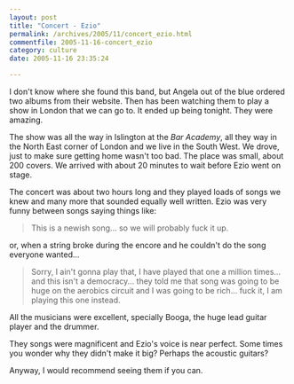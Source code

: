 ```yaml
---
layout: post
title: "Concert - Ezio"
permalink: /archives/2005/11/concert_ezio.html
commentfile: 2005-11-16-concert_ezio
category: culture
date: 2005-11-16 23:35:24

---
```


I don't know where she found this band, but Angela out of the blue ordered two albums from their website. Then has been watching them to play a show in London that we can go to. It ended up being tonight. They were amazing.

The show was all the way in Islington at the *Bar Academy*, all they way in the North East corner of London and we live in the South West. We drove, just to make sure getting home wasn't too bad. The place was small, about 200 covers. We arrived with about 20 minutes to wait before Ezio went on stage.

The concert was about two hours long and they played loads of songs we knew and many more that sounded equally well written. Ezio was very funny between songs saying things like:

> This is a newish song... so we will probably fuck it up.

or, when a string broke during the encore and he couldn't do the song everyone wanted...

> Sorry, I ain't gonna play that, I have played that one a million times... and this isn't a democracy... they told me that song was going to be huge on the aerobics circuit and I was going to be rich... fuck it, I am playing this one instead.

All the musicians were excellent, specially Booga, the huge lead guitar player and the drummer.

They songs were magnificent and Ezio's voice is near perfect. Some times you wonder why they didn't make it big? Perhaps the acoustic guitars?

Anyway, I would recommend seeing them if you can.
